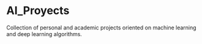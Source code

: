 # AI_Proyects
Collection of personal and academic projects oriented on machine learning and deep learning algorithms.
